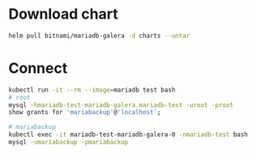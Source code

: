 # Download chart
```sh
helm pull bitnami/mariadb-galera -d charts --untar
```

# Connect
```sh
kubectl run -it --rm --image=mariadb test bash
# root
mysql -hmariadb-test-mariadb-galera.mariadb-test -uroot -proot
show grants for 'mariabackup'@'localhost';
```

```sh
# mariabackup
kubectl exec -it mariadb-test-mariadb-galera-0 -nmariadb-test bash
mysql -umariabackup -pmariabackup
```
